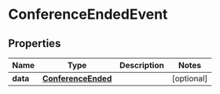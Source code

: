 

# ConferenceEndedEvent

## Properties

Name | Type | Description | Notes
------------ | ------------- | ------------- | -------------
**data** | [**ConferenceEnded**](ConferenceEnded.md) |  |  [optional]



